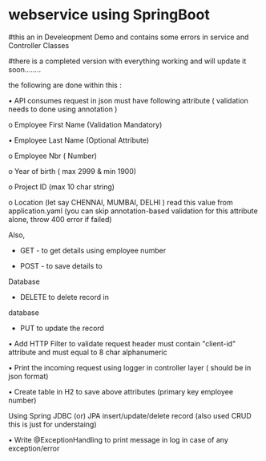 # webservice using SpringBoot 

#this an in Develeopment Demo and contains some errors in service and Controller Classes 


#there is a completed version with everything working and will update it soon........




the following are done within this :

• API consumes request in json must have following attribute ( validation needs to done using annotation )

o Employee First Name (Validation Mandatory)

• Employee Last Name (Optional Attribute)

o Employee Nbr ( Number)

o Year of birth ( max 2999 & min 1900)

o Project ID (max 10 char string)

o Location (let say CHENNAI, MUMBAI, DELHI ) read this value from application.yaml (you can skip annotation-based validation for this attribute alone, throw 400 error if failed)

Also,

* GET - to get details using employee number

* POST - to save details to

Database

* DELETE to delete record in

database 
* PUT to update the record

• Add HTTP Filter to validate request header must contain "client-id" attribute and must equal to 8 char alphanumeric 

• Print the incoming request using logger in controller layer ( should be in json format)

• Create table in H2 to save above attributes (primary key employee number)

Using Spring JDBC (or) JPA insert/update/delete record (also used CRUD this is just for understaing)

• Write @ExceptionHandling to print message in log in case of any exception/error



